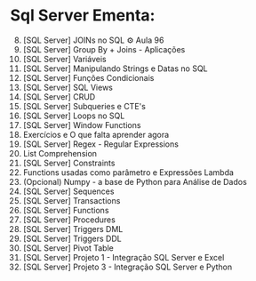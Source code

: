 # Sql Server Ementa:

8. [SQL Server] JOINs no SQL ⚙️ Aula 96
9. [SQL Server] Group By + Joins - Aplicações
10. [SQL Server] Variáveis
11. [SQL Server] Manipulando Strings e Datas no SQL
12. [SQL Server] Funções Condicionais
13. [SQL Server] SQL Views
14. [SQL Server] CRUD
15. [SQL Server] Subqueries e CTE's
16. [SQL Server] Loops no SQL
17. [SQL Server] Window Functions
18. Exercícios e O que falta aprender agora
19. [SQL Server] Regex - Regular Expressions
19. List Comprehension
20. [SQL Server] Constraints
20. Functions usadas como parâmetro e Expressões Lambda
21. (Opcional) Numpy - a base de Python para Análise de Dados
21. [SQL Server] Sequences
22. [SQL Server] Transactions
23. [SQL Server] Functions
24. [SQL Server] Procedures
25. [SQL Server] Triggers DML
26. [SQL Server] Triggers DDL
27. [SQL Server] Pivot Table
28. [SQL Server] Projeto 1 - Integração SQL Server e Excel
30. [SQL Server] Projeto 3 - Integração SQL Server e Python
